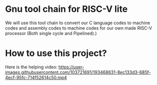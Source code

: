 # Gnu tool chain for RISC-V lite
We will use this tool chain to convert our C language codes to machine codes and assembly codes to machine codes for our own made RISC-V processor (Both single cycle and Pipelined).)

# How to use this project?
Here is the helping video:
https://user-images.githubusercontent.com/103721691/193468631-8ec133d3-685f-4ecf-95fc-714f52614c50.mp4
